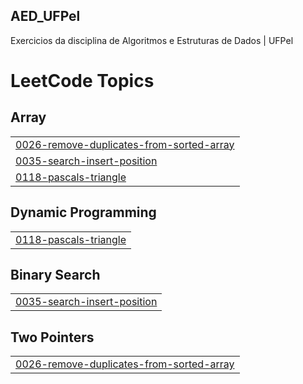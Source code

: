 ## AED_UFPel
 Exercicios da disciplina de Algoritmos e Estruturas de Dados | UFPel


<!---LeetCode Topics Start-->
# LeetCode Topics
## Array
|  |
| ------- |
| [0026-remove-duplicates-from-sorted-array](https://github.com/DLedebuhr/AED_UFPel/tree/master/0026-remove-duplicates-from-sorted-array) |
| [0035-search-insert-position](https://github.com/DLedebuhr/AED_UFPel/tree/master/0035-search-insert-position) |
| [0118-pascals-triangle](https://github.com/DLedebuhr/AED_UFPel/tree/master/0118-pascals-triangle) |
## Dynamic Programming
|  |
| ------- |
| [0118-pascals-triangle](https://github.com/DLedebuhr/AED_UFPel/tree/master/0118-pascals-triangle) |
## Binary Search
|  |
| ------- |
| [0035-search-insert-position](https://github.com/DLedebuhr/AED_UFPel/tree/master/0035-search-insert-position) |
## Two Pointers
|  |
| ------- |
| [0026-remove-duplicates-from-sorted-array](https://github.com/DLedebuhr/AED_UFPel/tree/master/0026-remove-duplicates-from-sorted-array) |
<!---LeetCode Topics End-->
